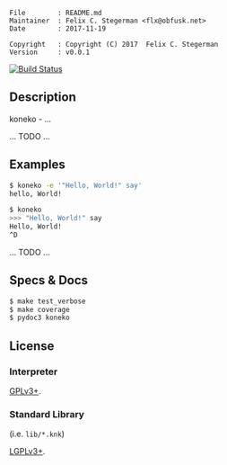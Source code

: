 <!-- {{{1 -->

    File        : README.md
    Maintainer  : Felix C. Stegerman <flx@obfusk.net>
    Date        : 2017-11-19

    Copyright   : Copyright (C) 2017  Felix C. Stegerman
    Version     : v0.0.1

<!-- }}}1 -->

<!--
[![PyPI version](https://badge.fury.io/py/koneko.svg)](https://badge.fury.io/py/koneko)
-->

[![Build Status](https://travis-ci.org/obfusk/koneko.svg?branch=master)](https://travis-ci.org/obfusk/koneko)

## Description

koneko - ...

... TODO ...

## Examples

```bash
$ koneko -e '"Hello, World!" say'
hello, World!
```

```bash
$ koneko
>>> "Hello, World!" say
Hello, World!
^D
```

... TODO ...

## Specs & Docs

```bash
$ make test_verbose
$ make coverage
$ pydoc3 koneko
```

## License

### Interpreter

[GPLv3+](https://www.gnu.org/licenses/gpl-3.0.html).

### Standard Library

(i.e. `lib/*.knk`)

[LGPLv3+](https://www.gnu.org/licenses/lgpl-3.0.html).

<!-- vim: set tw=70 sw=2 sts=2 et fdm=marker : -->
